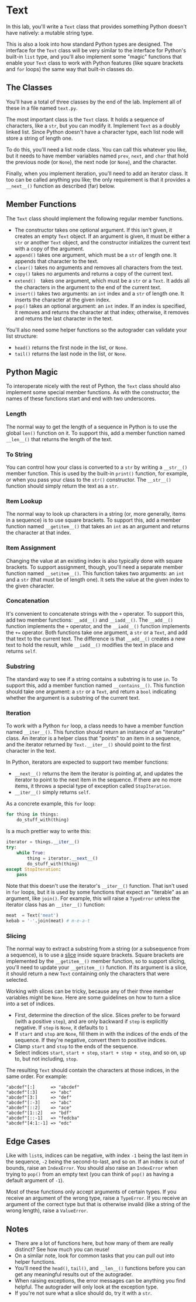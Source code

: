 # Text

In this lab, you'll write  a `Text` class that provides something Python doesn't
have natively: a mutable string type.

This is also a look into how  standard Python types are designed.  The interface
for the `Text` class will be very similar to the interface for Python's built-in
`list` type,  and you'll also implement some  "magic" functions that enable your
`Text` class to work with Python features (like square brackets and `for` loops)
the same way that built-in classes do.


## The Classes

You'll have  a total of  three classes  by the end of the lab.  Implement all of
these in a file named `text.py`.

The most important class is the `Text` class. It holds a sequence of characters,
like a `str`,  but you can modify it.  Implement `Text` as a doubly linked list.
Since Python doesn't have  a character type,  each list node will store a string
of length one.

To do this, you'll need a list node class.  You can call this whatever you like,
but it needs to have member variables named `prev`, `next`, and `char` that hold
the previous node  (or `None`), the next node (or `None`), and the character.

Finally, when you implement iteration, you'll need to add an iterator class.  It
too can be called anything you like;  the only requirement is that it provides a
`__next__()` function as described (far) below.


## Member Functions

The `Text` class should implement the following regular member functions.

- The constructor  takes one optional argument.  If this isn't given, it creates
  an empty `Text` object.  If an argument is given, it must be either a `str` or
  another `Text` object, and the constructor initializes the current text with a
  copy of the argument.
- `append()` takes one argument, which must be a `str` of length one. It appends
  that character to the text.
- `clear()` takes no arguments and removes all characters from the text.
- `copy()` takes no arguments and returns a copy of the current text.
- `extend()`　takes one argument, which must be a `str` or a `Text`. It adds all
  the characters in the argument to the end of the current text.
- `insert()` takes two arguments:  an `int` index and a `str` of length one.  It
  inserts the character at the given index.
- `pop()` takes an optional argument: an `int` index.  If an index is specified,
  it removes and returns  the character at that index; otherwise, it removes and
  returns the last character in the text.

You'll also need some helper functions  so the autograder can validate your list
structure:

- `head()` returns the first node in the list, or `None`.
- `tail()` returns the last node in the list, or `None`.


## Python Magic

To interoperate  nicely with  the rest of Python,  the `Text` class  should also
implement some special  member functions.  As with the constructor, the names of
these functions start and end with two underscores.

### Length

The normal way to get  the length of a sequence  in Python  is to use the global
`len()` function on it. To support this, add a member function named `__len__()`
that returns the length of the text.

### To String

You can control how your class  is converted to a `str` by writing a `__str__()`
member function.  This is used by the built-in `print()` function,  for example,
or when you pass your class to the `str()` constructor. The `__str__()` function
should simply return the text as a `str`.

### Item Lookup

The normal way to look up characters in a string (or, more generally, items in a
sequence)  is to use  square  brackets.  To support this,  add a member function
named  `__getitem__()`  that  takes an  `int`  as an  argument  and  returns the
character at that index.

### Item Assignment

Changing  the value  at an  existing  index is  also typically  done with square
brackets.  To support assignment, though, you'll need a separate member function
named `__setitem__()`.  This function takes two arguments:  an `int` and a `str`
(that must be of length one).  It sets the value at the given index to the given
character.

### Concatenation

It's convenient to  concatenate strings with the `+` operator.  To support this,
add two member functions: `__add__()` and `__iadd__()`. The `__add__()` function
implements the `+` operator,  and the `__iadd__()` function  implements the `+=`
operator.  Both functions take one argument,  a `str` or a `Text`,  and add that
text to the current text.  The difference is that `__add__()` creates a new text
to hold the result,  while `__iadd__()`  modifies the text in place  and returns
`self`.

### Substring

The  standard way  to see if a string contains  a substring is  to use `in`.  To
support this, add a member function named `__contains__()`. This function should
take one argument: a `str` or a `Text`, and return a `bool` indicating whether
the argument is a substring of the current text.

### Iteration

To work with a Python `for` loop,  a class needs to have a member function named
`__iter__()`.  This function  should return an instance of  an "iterator" class.
An iterator is a helper class that  "points" to  an item in a sequence,  and the
iterator returned by  `Text.__iter__()`  should point to  the first character in
the text.

In Python, iterators are expected to support two member functions:

- `__next__()` returns the item the iterator is pointing at, and updates the
  iterator to point to the next item in the sequence.  If there are no more
  items, it throws a special type of exception called `StopIteration`.
- `__iter__()` simply returns `self`.

As a concrete example, this `for` loop:

```py
for thing in things:
    do_stuff_with(thing)
```

Is a much prettier way to write this:

```py
iterator = things.__iter__()
try:
    while True:
        thing = iterator.__next__()
        do_stuff_with(thing)
except StopIteration:
    pass
```

Note that this doesn't use the iterator's `__iter__()` function. That isn't used
in `for` loops, but it is used by some functions that expect an "iterable" as an
argument, like `join()`.  For example, this will raise a `TypeError` unless the
iterator class has an `__iter__()` function:

```py
meat  = Text('meat')
kebab = '-'.join(meat) # m-e-a-t
```

### Slicing

The  normal way to extract  a substring  from a string  (or a subsequence from a
sequence),  is to use a  [slice][slice] inside square brackets.  Square brackets
are implemented  by the `__getitem__()` member function,  so to support slicing,
you'll need to update your `__getitem__()` function. If its argument is a slice,
it should return a new `Text` containing only the characters that were selected.

Working with slices can be tricky,  because any of their  three member variables
might be `None`.  Here are some guidelines on  how to turn a slice into a set of
indices.

- First, determine the direction of the slice. Slices prefer to be forward (with
  a positive `step`), and are only backward if `step` is explicitly negative. If
  `step` is `None`, it defaults to `1`
- If `start` and `stop` are `None`, fill them in with the indices of the ends of
  the sequence.  If they're negative, convert them to positive indices.
- Clamp `start` and `stop` to the ends of the sequence.
- Select indices  `start`, `start + step`, `start + step + step`,  and so on, up
  to, but not including, `stop`.

The resulting `Text` should contain the characters at those indices, in the same
order.  For example:

```
"abcdef"[:]      => "abcdef"
"abcdef"[:3]     => "abc"
"abcdef"[3:]     => "def"
"abcdef"[:-3]    => "abc"
"abcdef"[::2]    => "ace"
"abcdef"[1::2]   => "bdf"
"abcdef"[::-1]   => "fedcba"
"abcdef"[4:1:-1] => "edc"
```


## Edge Cases

Like with `list`s, indices can be negative,  with index `-1` being the last item
in the sequence, `-2` being the second-to-last, and so on. If an index is out of
bounds, raise an `IndexError`. You should also raise an `IndexError` when trying
to `pop()`  from an empty text  (you can think of  `pop()`  as having  a default
argument of `-1`).

Most of these functions only accept arguments  of certain types.  If you receive
an argument of the wrong type, raise a `TypeError`.  If you receive  an argument
of the correct type  but that is  otherwise invalid  (like a string of the wrong
length), raise a `ValueError`.


## Notes

- There are a lot of functions here, but how many of them are really distinct?
  See how much you can reuse!
- On a similar note, look for common tasks that you can pull out into helper
  functions.
- You'll need the `head()`,  `tail()`,  and `__len__()` functions before you can
  get any meaningful results out of the autograder.
- When raising exceptions, the error messages can be anything you find helpful.
  The autograder will only look at the exception type.
- If you're not sure what a slice should do, try it with a `str`.


[slice]: <https://docs.python.org/3/library/functions.html#slice>
